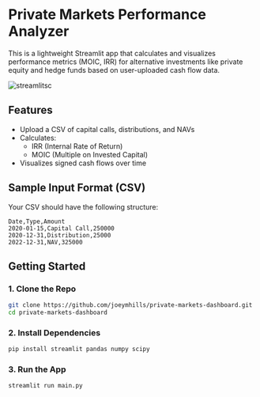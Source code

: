 # Private Markets Performance Analyzer

This is a lightweight Streamlit app that calculates and visualizes performance metrics (MOIC, IRR) for alternative investments like private equity and hedge funds based on user-uploaded cash flow data.

![streamlitsc](https://github.com/user-attachments/assets/1d1071a1-816d-4074-9a41-519f521e3472)

## Features

- Upload a CSV of capital calls, distributions, and NAVs
- Calculates:
  - IRR (Internal Rate of Return)
  - MOIC (Multiple on Invested Capital)
- Visualizes signed cash flows over time

## Sample Input Format (CSV)

Your CSV should have the following structure:

```csv
Date,Type,Amount
2020-01-15,Capital Call,250000
2020-12-31,Distribution,25000
2022-12-31,NAV,325000
```

## Getting Started

### 1. Clone the Repo

```bash
git clone https://github.com/joeymhills/private-markets-dashboard.git
cd private-markets-dashboard
```

### 2. Install Dependencies

```bash
pip install streamlit pandas numpy scipy
```

### 3. Run the App

```bash
streamlit run main.py
```
